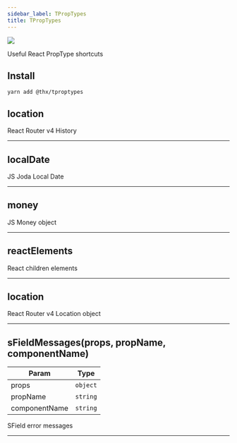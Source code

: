 ```yaml
---
sidebar_label: TPropTypes
title: TPropTypes
---
```


![](/coverage/tproptypes.svg)

Useful React PropType shortcuts

## Install
```
yarn add @thx/tproptypes
```
<a name="location"></a>

## location
React Router v4 History


* * *

<a name="localDate"></a>

## localDate
JS Joda Local Date


* * *

<a name="money"></a>

## money
JS Money object


* * *

<a name="reactElements"></a>

## reactElements
React children elements


* * *

<a name="location"></a>

## location
React Router v4 Location object


* * *

<a name="sFieldMessages"></a>

## sFieldMessages(props, propName, componentName)

| Param | Type |
| --- | --- |
| props | <code>object</code> | 
| propName | <code>string</code> | 
| componentName | <code>string</code> | 

SField error messages


* * *

